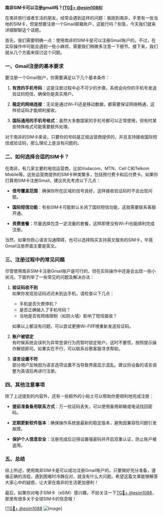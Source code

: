 **南非SIM卡可以注册gmail吗？[[TG💪+ @esim1088](https://t.me/s/esim1088)]**

在南非旅行或者生活的朋友，经常会遇到这样的问题：我刚到南非，手里有一张当地的SIM卡，但是想要注册一个Gmail邮箱账户，这能行吗？别急，今天我们就来详细聊聊这个话题。

首先，我们需要明确一点：使用南非的SIM卡是可以注册Gmail账户的。不过，在实际操作中可能会遇到一些小麻烦，需要我们稍微多注意一下细节。接下来，我们就从几个方面来探讨这个问题。

### 一、Gmail注册的基本要求

要注册一个Gmail账户，你需要满足以下几个基本条件：

1. **有效的手机号码**：这是注册过程中必不可少的步骤。系统会向你的手机号发送验证码短信，确保你是真实用户。
   
2. **稳定的网络连接**：无论是通过Wi-Fi还是移动数据，都需要保证网络畅通，这样验证码才能顺利接收。

3. **国际通用的手机号格式**：虽然大多数国家的手机号都可以正常使用，但有时某些特殊格式可能需要额外处理。

对于南非的SIM卡来说，只要你的号码是正规运营商提供的，并且支持接收国际短信或验证码，那么理论上是没有问题的。

### 二、如何选择合适的SIM卡？

在南非，有几家主要的电信运营商，比如Vodacom、MTN、Cell C和Telkom Mobile等。这些运营商提供的SIM卡种类繁多，包括预付费卡和后付费卡。如果你打算用SIM卡注册Gmail，建议优先考虑以下几点：

- **信号覆盖范围**：确保你所在区域的信号良好，这样接收验证码时不会出现问题。
  
- **国际短信功能**：有些SIM卡可能默认关闭了国际短信功能，这就需要联系客服开通。

- **资费套餐**：尽量选择包含一定流量的套餐，这样即使没有Wi-Fi也能顺利完成注册。

当然，如果你担心语言沟通障碍，也可以选择购买支持英文服务的SIM卡，毕竟Gmail注册界面主要是英文。

### 三、注册过程中的常见问题

尽管使用南非SIM卡注册Gmail账户是可行的，但在实际操作中还是会出现一些小状况。下面列举了一些常见的问题及解决办法：

1. **验证码收不到**  
   如果你发现验证码迟迟未到达手机，请检查以下几点：
   - 手机是否欠费停机？
   - 是否正确输入了手机号码？
   - 当地是否有网络限制（如防火墙）影响了短信接收？

   如果以上都没有问题，可以尝试更换Wi-Fi环境重新发送验证码。

2. **账户被锁定**  
   有时候系统会误判为异常登录行为而暂时锁定账户。这时不要慌，按照提示操作解锁即可。如果实在不行，可以联系谷歌客服寻求帮助。

3. **语言设置不符**  
   部分用户反映因为语言选项设置不当导致界面显示混乱。建议将设备的语言调整为英语后再进行注册。

### 四、其他注意事项

除了上述提到的内容外，还有一些额外的小贴士可以帮助你更顺利地完成注册：

- **提前准备备用联系方式**：万一验证码丢失，可以使用备用邮箱或电话找回密码。
  
- **定期更新软件版本**：确保操作系统是最新的稳定版本，避免因兼容性问题引发故障。

- **保护个人信息安全**：注册完成后记得设置强密码并开启双重认证，防止账户被盗用。

### 五、总结

综上所述，使用南非SIM卡是可以成功注册Gmail账户的。只要做好充分准备，遵循正确的流程，遇到困难时冷静应对，就没有什么大问题。希望这篇文章能够解答大家心中的疑惑，让大家在南非的生活更加便利！

最后，如果你对电子SIM卡（eSIM）感兴趣，不妨关注一下[TG💪+ @esim1088](https://t.me/s/esim1088)，那里有很多关于全球SIM卡的信息哦！  

[[TG💪+ @esim1088](https://t.me/s/esim1088) ![Image](https://i.postimg.cc/4NQfJmqS/Snipaste-2025-05-13-00-14-12.png)]